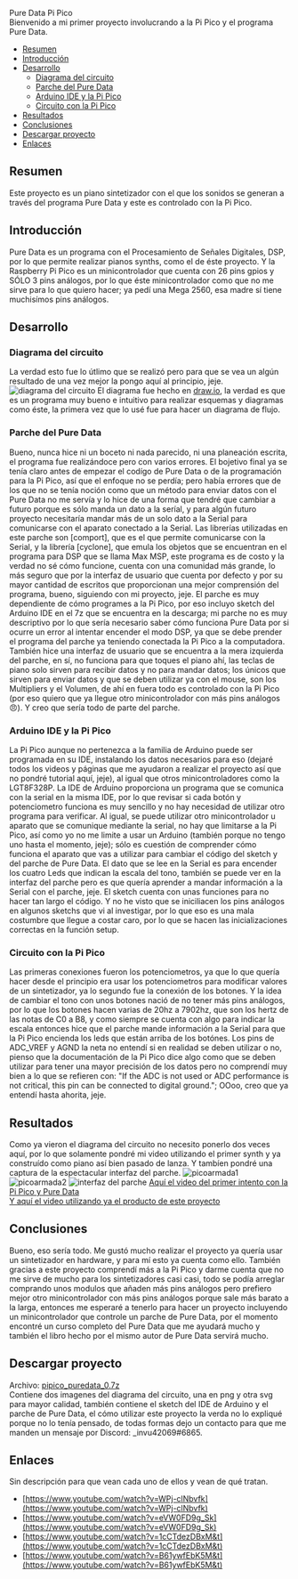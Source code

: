  Pure Data Pi Pico <br>
 Bienvenido a mi primer proyecto involucrando a la Pi Pico y el programa Pure Data.<br>

- [Resumen](#resumen)
- [Introducción](#introducción)
- [Desarrollo](#desarrollo)
  - [Diagrama del circuito](#diagrama-del-circuito)
  - [Parche del Pure Data](#parche-del-pure-data)
  - [Arduino IDE y la Pi Pico](#arduino-ide-y-la-pi-pico)
  - [Circuito con la Pi Pico](#circuito-con-la-pi-pico)
- [Resultados](#resultados)
- [Conclusiones](#conclusiones)
- [Descargar proyecto](#descargar-proyecto)
- [Enlaces](#enlaces)

## Resumen
Este proyecto es un piano sintetizador con el que los sonidos se generan a través del programa Pure Data y este es controlado con la Pi Pico.

## Introducción
Pure Data es un programa con el Procesamiento de Señales Digitales, DSP, por lo que permite realizar pianos synths, como el de éste proyecto. Y la Raspberry Pi Pico es un minicontrolador que cuenta con 26 pins gpios y SÓLO 3 pins análogos, por lo que éste minicontrolador como que no me sirve para lo que quiero hacer; ya pedí una Mega 2560, esa madre sí tiene muchisímos pins análogos.

## Desarrollo

### Diagrama del circuito
La verdad esto fue lo útlimo que se realizó pero para que se vea un algún resultado de una vez mejor la pongo aquí al principio, jeje.
![diagrama del circuito](/pipico_puredata_0/proyecto/diagrama_pipicopiano.png) El diagrama fue hecho en [draw.io](https://app.diagrams.net/ "Página de draw.io"), la verdad es que es un programa muy bueno e intuitivo para realizar esquemas y diagramas como éste, la primera vez que lo usé fue para hacer un diagrama de flujo.

### Parche del Pure Data
Bueno, nunca hice ni un boceto ni nada parecido, ni una planeación escrita, el programa fue realizándoce pero con varios errores. El bojetivo final ya se tenía claro antes de empezar el codígo de Pure Data o de la programación para la Pi Pico, así que el enfoque no se perdía; pero había errores que de los que no se tenía noción como que un método para enviar datos con el Pure Data no me servía y lo hice de una forma que tendré que cambiar a futuro porque es sólo manda un dato a la seríal, y para algún futuro proyecto necesitaría mandar más de un solo dato a la Serial para comunicarse con el aparato conectado a la Serial. Las librerías utilizadas en este parche son [comport], que es el que permite comunicarse con la Serial, y la librería [cyclone], que emula los objetos que se encuentran en el programa para DSP que se llama Max MSP, este programa es de costo y la verdad no sé cómo funcione, cuenta con una comunidad más grande, lo más seguro que por la interfaz de usuario que cuenta por defecto y por su mayor cantidad de escritos que proporcionan una mejor comprensión del programa, bueno, siguiendo con mi proyecto, jeje. El parche es muy dependiente de cómo programes a la Pi Pico, por eso incluyo sketch del Arduino IDE en el 7z que se encuentra en la descarga; mi parche no es muy descriptivo por lo que sería necesario saber cómo funciona Pure Data por si ocurre un error al intentar encender el modo DSP, ya que se debe prender el programa del parche ya teniendo conectada la Pi Pico a la computadora. También hice una interfaz de usuario que se encuentra a la mera izquierda del parche, en sí, no funciona para que toques el piano ahí, las teclas de piano solo sirven para recibir datos y no para mandar datos; los únicos que sirven para enviar datos y que se deben utilizar ya con el mouse, son los Multipliers y el Volumen, de ahí en fuera todo es controlado con la Pi Pico (por eso quiero que ya llegue otro minicontrolador con más pins análogos 😠). Y creo que sería todo de parte del parche.

### Arduino IDE y la Pi Pico
La Pi Pico aunque no pertenezca a la familia de Arduino puede ser programada en su IDE, instalando los datos necesarios para eso (dejaré todos los videos y páginas que me ayudaron a realizar el proyecto así que no pondré tutorial aquí, jeje), al igual que otros minicontroladores como la LGT8F328P. La IDE de Arduino proporciona un programa que se comunica con la serial en la misma IDE, por lo que revisar si cada botón y potenciometro funciona es muy sencillo y no hay necesidad de utilizar otro programa para verificar. Al igual, se puede utilizar otro minicontrolador u aparato que se comunique mediante la serial, no hay que limitarse a la Pi Pico, así como yo no me limite a usar un Arduino (también porque no tengo uno hasta el momento, jeje); sólo es cuestión de comprender cómo funciona el aparato que vas a utilizar para cambiar el código del sketch y del parche de Pure Data.  El dato que se lee en la Serial es para encender los cuatro Leds que indican la escala del tono, también se puede ver en la interfaz del parche pero es que quería aprender a mandar información a la Serial con el parche, jeje. El sketch cuenta con unas funciones para no hacer tan largo el código. Y no he visto que se iniciliacen los pins análogos en algunos sketchs que vi al investigar, por lo que eso es una mala costumbre que llegue a costar caro, por lo que se hacen las inicializaciones correctas en la función setup.

### Circuito con la Pi Pico
Las primeras conexiones fueron los potenciometros, ya que lo que quería hacer desde el principio era usar los potenciometros para modificar valores de un sintetizador, ya lo segundo fue la conexión de los botones. Y la idea de cambiar el tono con unos botones nació de no tener más pins análogos, por lo que los botones hacen varias de 20hz a 7902hz, que son los hertz de las notas de C0 a B8, y como siempre se cuenta con algo para indicar la escala entonces hice que el parche mande información a la Serial para que la Pi Pico encienda los leds que están arriba de los botónes. Los pins de ADC_VREF y AGND la neta no entendí si en realidad se deben utilizar o no, pienso que la documentación de la Pi Pico dice algo como que se deben utilizar para tener una mayor precisión de los datos pero no comprendí muy bien a lo que se refieren con: "If the ADC is not used or ADC performance is not critical, this pin can be connected to digital
ground."; OOoo, creo que ya entendí hasta ahorita, jeje.

## Resultados
Como ya vieron el diagrama del circuito no necesito ponerlo dos veces aquí, por lo que solamente pondré mi video utilizando el primer synth y ya construído como piano así bien pasado de lanza. Y tambíen pondré una captura de la espectacular interfaz del parche.
![picoarmada1](/pipico_puredata_0/pico_armada.jpg)
![picoarmada2](/pipico_puredata_0/pico_armada_2.jpg)
![interfaz del parche](/pipico_puredata_0/cap_interfaz.png)
[Aquí el video del primer intento con la Pi Pico y Pure Data](https://www.youtube.com/watch?v=5JeAMMj4OdM&t) <br>
[Y aquí el video utilizando ya el producto de este proyecto](https://www.youtube.com/watch?v=BOR75bgEKAA)


## Conclusiones
Bueno, eso sería todo. Me gustó mucho realizar el proyecto ya quería usar un sintetizador en hardware, y para mí esto ya cuenta como ello. También gracias a este proyecto comprendí más a la Pi Pico y darme cuenta que no me sirve de mucho para los sintetizadores casi casi, todo se podía arreglar comprando unos modulos que añaden más pins análogos pero prefiero mejor otro minicontrolador con más pins análogos porque sale más barato a la larga, entonces me esperaré a tenerlo para hacer un proyecto incluyendo un minicontrolador que controle un parche de Pure Data, por el momento encontré un curso completo del Pure Data que me ayudará mucho y también el libro hecho por el mismo autor de Pure Data servirá mucho.

## Descargar proyecto
Archivo:  [pipico_puredata_0.7z](pipico_puredata_0.7z) <br> Contiene dos imagenes del diagrama del circuito, una en png y otra svg para mayor calidad, también contiene el sketch del IDE de Arduino y el parche de Pure Data, el cómo utilizar este proyecto la verda no lo expliqué porque no lo tenía pensado, de todas formas dejo un contacto para que me manden un mensaje por Discord: _invu42069#6865.
 
## Enlaces
Sin descripción para que vean cada uno de ellos y vean de qué tratan.
- [https://www.youtube.com/watch?v=WPj-clNbvfk](https://www.youtube.com/watch?v=WPj-clNbvfk)
- [https://www.youtube.com/watch?v=eVW0FD9g_Sk](https://www.youtube.com/watch?v=eVW0FD9g_Sk)
- [https://www.youtube.com/watch?v=1cCTdezDBxM&t](https://www.youtube.com/watch?v=1cCTdezDBxM&t)
- [https://www.youtube.com/watch?v=B61ywfEbK5M&t](https://www.youtube.com/watch?v=B61ywfEbK5M&t)